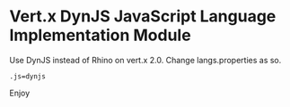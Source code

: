 # Vert.x DynJS JavaScript Language Implementation Module

Use DynJS instead of Rhino on vert.x 2.0. Change langs.properties as so.

`.js=dynjs`

Enjoy
